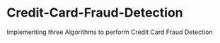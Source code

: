 # Credit-Card-Fraud-Detection

Implementing three Algorithms to perform Credit Card Fraud Detection
